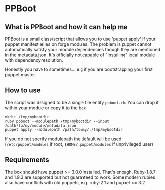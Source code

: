 # PPBoot

## What is PPBoot and how it can help me
PPBoot is a small class/script that allows you to use 'puppet apply' if your puppet manifest relies on forge modules. The problem is puppet cannot automatically satisfy your module dependencies though they are mentioned in the metadata.json. It's officially not capable of "installing" local module with dependency resolution.

Honestly you have to sometimes... e.g if you are bootstrapping your first puppet master.

## How to use

The script was designed to be a single file entity `ppboot.rb`. You can drop it within your module or copy it to the box

    mkdir /tmp/mybootdir
    ruby ppboot --modulepath /tmp/mybootdir --input /path/to/my/module/metadata.json
    puppet apply --modulepath /path/to/my/:/tmp/mybootdir

If you do not specify modulepath the default will be used (`/etc/puppet/modules` if root, `$HOME/.puppet/modules` if unprivileged user)

## Requirements

The box should have puppet >= 3.0.0 installed. That's enough. Ruby-1.8.7 and 1.9.3 are supported but not guaranteed to work. Some modern rubies also have conflicts with old puppets, e.g. ruby-2.1 and puppet <= 3.2
